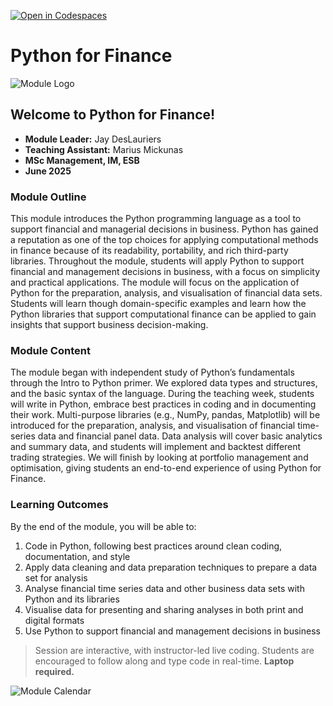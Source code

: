 [![Open in Codespaces](https://classroom.github.com/assets/launch-codespace-2972f46106e565e64193e422d61a12cf1da4916b45550586e14ef0a7c637dd04.svg)](https://classroom.github.com/open-in-codespaces?assignment_repo_id=19790537)
# Python for Finance

![Module Logo](assets/pyfi-logo.png)

## Welcome to Python for Finance! 

- **Module Leader:** Jay DesLauriers
- **Teaching Assistant:** Marius Mickunas
- **MSc Management, IM, ESB**
- **June 2025**

### Module Outline

This module introduces the Python programming language as a tool to support financial and managerial decisions in business. Python has gained a reputation as one of the top choices for applying computational methods in finance because of its readability, portability, and rich third-party libraries. Throughout the module, students will apply Python to support financial and management decisions in business, with a focus on simplicity and practical applications. The module will focus on the application of Python for the preparation, analysis, and visualisation of financial data sets. Students will learn though domain-specific examples and learn how the Python libraries that support computational finance can be applied to gain insights that support business decision-making.

### Module Content

The module began with independent study of Python’s fundamentals through the Intro to Python primer. We explored data types and structures, and the basic syntax of the language. During the teaching week, students will write in Python, embrace best practices in coding and in documenting their work. Multi-purpose libraries (e.g., NumPy, pandas, Matplotlib) will be introduced for the preparation, analysis, and visualisation of financial time-series data and financial panel data. Data analysis will cover basic analytics and summary data, and students will implement and backtest different trading strategies. We will finish by looking at portfolio management and optimisation, giving students an end-to-end experience of using Python for Finance.

### Learning Outcomes

By the end of the module, you will be able to:

1. Code in Python, following best practices around clean coding, documentation, and style
2. Apply data cleaning and data preparation techniques to prepare a data set for analysis
3. Analyse financial time series data and other business data sets with Python and its libraries
4. Visualise data for presenting and sharing analyses in both print and digital formats
5. Use Python to support financial and management decisions in business


> Session are interactive, with instructor-led live coding. Students are encouraged to follow along and type code in real-time. **Laptop required.**


![Module Calendar](assets/calendar.png)